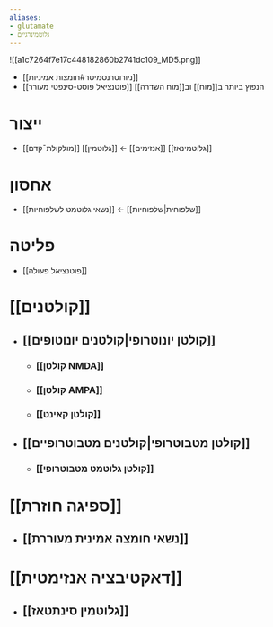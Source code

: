 ```yaml
---
aliases:
- glutamate
- גלוטמינרגיים
---
```

![[a1c7264f7e17c448182860b2741dc109_MD5.png]]
- [[ניורוטרנסמיטר#חומצות אמיניות]]
- [[פוטנציאל פוסט-סינפטי מעורר]] הנפוץ ביותר ב[[מוח]] וב[[מוח השדרה]]
# ייצור
- [[מולקולת¯קדם]] [[גלוטמין]] ← [[אנזימים]] [[גלוטמינאז]]
# אחסון
- [[נשאי גלוטמט לשלפוחיות]] ← [[שלפוחית|שלפוחיות]]
# פליטה
- [[פוטנציאל פעולה]]
# [[קולטנים]]
- ## [[קולטן יונוטרופי|קולטנים יונוטופים]]
	- ### [[קולטן NMDA]]
	- ### [[קולטן AMPA]]
	- ### [[קולטן קאינט]]
- ## [[קולטן מטבוטרופי|קולטנים מטבוטרופיים]]
	- ### [[קולטן גלוטמט מטבוטרופי]]
# [[ספיגה חוזרת]]
- ## [[נשאי חומצה אמינית מעוררת]]
# [[דאקטיבציה אנזימטית]]
- ## [[גלוטמין סינתטאז]]